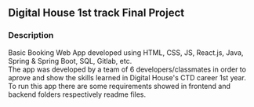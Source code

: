 ## Digital House 1st track Final Project
### Description
Basic Booking Web App developed using HTML, CSS, JS, React.js, Java, Spring & Spring Boot, SQL, Gitlab, etc. \
The app was developed by a team of 6 developers/classmates in order to aprove and show the skills learned in Digital House's CTD career 1st year. \
To run this app there are some requirements showed in frontend and backend folders respectively readme files.


